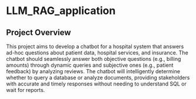 # LLM_RAG_application

## Project Overview

This project aims to develop a chatbot for a hospital system that answers ad-hoc questions about patient data, hospital services, and insurance. The chatbot should seamlessly answer both objective questions (e.g., billing amounts) through dynamic queries and subjective ones (e.g., patient feedback) by analyzing reviews. The chatbot will intelligently determine whether to query a database or analyze documents, providing stakeholders with accurate and timely responses without needing to understand SQL or wait for reports.
